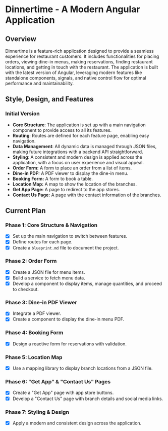 # Dinnertime - A Modern Angular Application

## Overview

Dinnertime is a feature-rich application designed to provide a seamless experience for restaurant customers. It includes functionalities for placing orders, viewing dine-in menus, making reservations, finding restaurant locations, and getting in touch with the restaurant. The application is built with the latest version of Angular, leveraging modern features like standalone components, signals, and native control flow for optimal performance and maintainability.

## Style, Design, and Features

### Initial Version

*   **Core Structure**: The application is set up with a main navigation component to provide access to all its features.
*   **Routing**: Routes are defined for each feature page, enabling easy navigation.
*   **Data Management**: All dynamic data is managed through JSON files, making future integrations with a backend API straightforward.
*   **Styling**: A consistent and modern design is applied across the application, with a focus on user experience and visual appeal.
*   **Order Form:** A form to place an order from a list of items.
*   **Dine-in PDF:** A PDF viewer to display the dine-in menu.
*   **Booking Form:** A form to book a table.
*   **Location Map:** A map to show the location of the branches.
*   **Get App Page:** A page to redirect to the app stores.
*   **Contact Us Page:** A page with the contact information of the branches.

## Current Plan

### Phase 1: Core Structure & Navigation

*   [x] Set up the main navigation to switch between features.
*   [x] Define routes for each page.
*   [x] Create a `blueprint.md` file to document the project.

### Phase 2: Order Form

*   [x] Create a JSON file for menu items.
*   [x] Build a service to fetch menu data.
*   [x] Develop a component to display items, manage quantities, and proceed to checkout.

### Phase 3: Dine-in PDF Viewer

*   [x] Integrate a PDF viewer.
*   [x] Create a component to display the dine-in menu PDF.

### Phase 4: Booking Form

*   [x] Design a reactive form for reservations with validation.

### Phase 5: Location Map

*   [x] Use a mapping library to display branch locations from a JSON file.

### Phase 6: "Get App" & "Contact Us" Pages

*   [x] Create a "Get App" page with app store buttons.
*   [x] Develop a "Contact Us" page with branch details and social media links.

### Phase 7: Styling & Design

*   [x] Apply a modern and consistent design across the application.